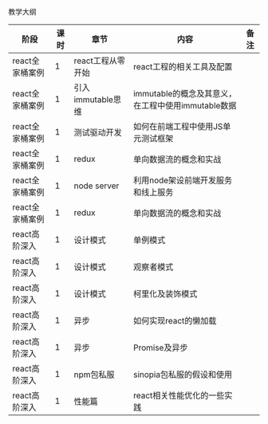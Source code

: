 教学大纲



阶段 | 课时 | 章节 | 内容 | 备注 
----|----|----|----|----
react全家桶案例 | 1  | react工程从零开始 | react工程的相关工具及配置 |
react全家桶案例 | 1  | 引入immutable思维 | immutable的概念及其意义，在工程中使用immutable数据 |
react全家桶案例 | 1  | 测试驱动开发 | 如何在前端工程中使用JS单元测试框架 |
react全家桶案例 | 1  | redux | 单向数据流的概念和实战 |
react全家桶案例 | 1  | node server  | 利用node架设前端开发服务和线上服务 |
react全家桶案例 | 1  | redux | 单向数据流的概念和实战 |
react高阶深入 | 1  | 设计模式 | 单例模式 |
react高阶深入 | 1  | 设计模式 | 观察者模式 |
react高阶深入 | 1  | 设计模式 | 柯里化及装饰模式 |
react高阶深入 | 1  | 异步 | 如何实现react的懒加载 |
react高阶深入 | 1  | 异步 | Promise及异步 |
react高阶深入 | 1  | npm包私服 | sinopia包私服的假设和使用 |
react高阶深入 | 1  | 性能篇 | react相关性能优化的一些实践 |